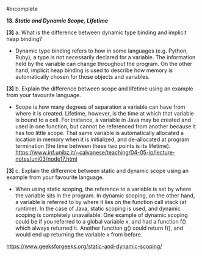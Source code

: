 #incomplete




**13. _Static and Dynamic Scope,_ _Lifetime_**

**[3]** a. What is the difference between dynamic type binding and implicit heap binding?
- Dynamic type binding refers to how in some languages (e.g. Python, Ruby), a type is not necessarily declared for a variable. The information held by the variable can change throughout the program. On the other hand, implicit heap binding is used to describe how memory is automatically chosen for those objects and variables.

**[3]** b. Explain the difference between scope and lifetime using an example from your favourite language.
- Scope is how many degrees of separation a variable can have from where it is created. Lifetime, however, is the time at which that variable is bound to a cell. For instance, a variable in Java may be created and used in one function, but cannot be referenced from another because it has too little scope. That same variable is automatically allocated a location in memory when it is initialized, and de-allocated at program termination (the time between these two points is its lifetime).
https://www.inf.unibz.it/~calvanese/teaching/04-05-ip/lecture-notes/uni03/node17.html

**[3]** c. Explain the difference between static and dynamic scope using an example from your favourite language.
- When using static scoping, the reference to a variable is set by where the variable sits in the program. In dynamic scoping, on the other hand, a variable is referred to by where it lies on the function call stack (at runtime). In the case of Java, static scoping is used, and dynamic scoping is completely unavailable. One example of dynamic scoping could be if you referred to a global variable *x*, and had a function f() which always returned it. Another function g() could return f(), and would end up returning the variable *x* from before.

https://www.geeksforgeeks.org/static-and-dynamic-scoping/


